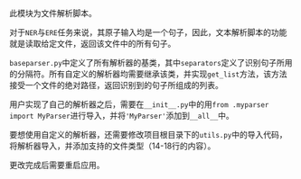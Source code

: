 此模块为文件解析脚本。

对于`NER`与`ERE`任务来说，其原子输入均是一个句子，因此，文本解析脚本的功能就是读取给定文件，返回该文件中的所有句子。

`baseparser.py`中定义了所有解析器的基类，其中`separators`定义了识别句子所用的分隔符。所有自定义的解析器均需要继承该类，并实现`get_list`方法，该方法接受一个文件的绝对路径，返回识别到的句子所组成的列表。

用户实现了自己的解析器之后，需要在`__init__.py`中的用`from .myparser import MyParser`进行导入，并将`'MyParser'`添加到`__all__`中。 

要想使用自定义的解析器，还需要修改项目根目录下的`utils.py`中的导入代码，将解析器导入，并添加支持的文件类型（14-18行的内容）。

更改完成后需要重启应用。
